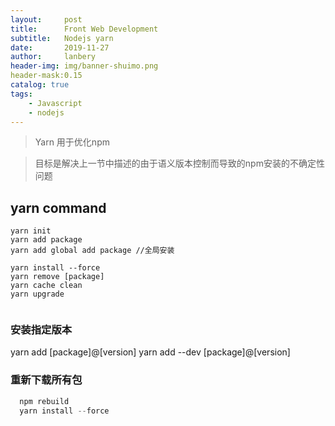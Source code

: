 ```yaml
---
layout:     post
title:      Front Web Development 
subtitle:   Nodejs yarn
date:       2019-11-27
author:     lanbery
header-img: img/banner-shuimo.png
header-mask:0.15
catalog: true
tags:
    - Javascript
    - nodejs  
---
```


> Yarn 用于优化npm

> 目标是解决上一节中描述的由于语义版本控制而导致的npm安装的不确定性问题

## yarn command

``` shell
yarn init
yarn add package
yarn add global add package //全局安装

yarn install --force
yarn remove [package]
yarn cache clean
yarn upgrade


```

### 安装指定版本
  
  yarn add [package]@[version]
  yarn add --dev [package]@[version]

### 重新下载所有包
```js 
  npm rebuild
  yarn install --force
```
